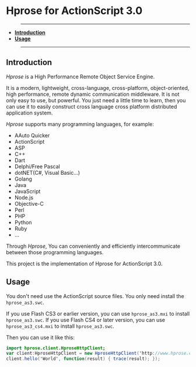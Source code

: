 # Hprose for ActionScript 3.0

>---
- **[Introduction](#introduction)**
- **[Usage](#usage)**

>---

## Introduction

*Hprose* is a High Performance Remote Object Service Engine.

It is a modern, lightweight, cross-language, cross-platform, object-oriented, high performance, remote dynamic communication middleware. It is not only easy to use, but powerful. You just need a little time to learn, then you can use it to easily construct cross language cross platform distributed application system.

*Hprose* supports many programming languages, for example:

* AAuto Quicker
* ActionScript
* ASP
* C++
* Dart
* Delphi/Free Pascal
* dotNET(C#, Visual Basic...)
* Golang
* Java
* JavaScript
* Node.js
* Objective-C
* Perl
* PHP
* Python
* Ruby
* ...

Through *Hprose*, You can conveniently and efficiently intercommunicate between those programming languages.

This project is the implementation of Hprose for ActionScript 3.0.

## Usage

You don't need use the ActionScript source files. You only need install the `hprose_as3.swc`.

If you use Flash CS3 or earlier version, you can use `hprose_as3.mxi` to install `hprose_as3.swc`. If you use Flash CS4 or later version, you can use `hprose_as3_cs4.mxi` to install `hprose_as3.swc`.

Then you can use it like this:

```ActionScript
import hprose.client.HproseHttpClient;
var client:HproseHttpClient = new HproseHttpClient('http://www.hprose.com/example/');
client.hello('World', function(result) { trace(result); });
```
